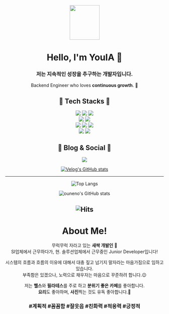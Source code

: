 <div align="center"> 

<img src="https://github.com/YoulAPark/YoulAPark/assets/101085988/619ed3c3-dcf6-4326-b25c-203a23016ddd" width="95" height="110">

# Hello, I'm YoulA 🌱
### 저는 지속적인 성장을 추구하는 개발자입니다.  
Backend Engineer who loves **continuous growth**. 🚀

## 🚀 Tech Stacks 🚀
 
<div>
 <img src="https://img.shields.io/badge/java-000000?style=for-the-badge&logo=Java&logoColor=white"/> 
 <img src="https://img.shields.io/badge/SpringBoot-6DB33F?style=for-the-badge&logo=SpringBoot&logoColor=white"/>
 <img src="https://img.shields.io/badge/JavaScript-F7DF1E?style=for-the-badge&logo=JavaScript&logoColor=white"/>
</div>
<div>
 <img src="https://img.shields.io/badge/MySQL-4479A1?style=for-the-badge&logo=MySQL&logoColor=white"/>
 <img src="https://img.shields.io/badge/Oracle-F80000?style=for-the-badge&logo=Oracle&logoColor=white"/>
</div>
<div> 
 <img src="https://img.shields.io/badge/vue.js-4FC08D?style=for-the-badge&logo=vue.js&logoColor=white">  
 <img src="https://img.shields.io/badge/react-61DAFB?style=for-the-badge&logo=react&logoColor=white">
 <img src="https://img.shields.io/badge/Notion-181717?style=for-the-badge&logo=Notion&logoColor=white"/>
</div>
<div>
 <img src="https://img.shields.io/badge/Node.js-339933?style=for-the-badge&logo=Node.js&logoColor=white"/>
 <img src="https://img.shields.io/badge/MongoDB-47A248?style=for-the-badge&logo=MongoDB&logoColor=white"/
</div>

## 📖 Blog & Social 📖

<div>
 <img src="https://img.shields.io/badge/Velog-20C997?style=for-the-badge&logo=Velog&logoColor=white" a href="https://velog.io/@ouneno"/>
</div>  

[![Velog's GitHub stats](https://velog-readme-stats.vercel.app/api?name=ouneno)](https://velog.io/@ouneno) 

---
![Top Langs](https://github-readme-stats.vercel.app/api/top-langs/?username=YoulAPark&layout=compact)

![ouneno's GitHub stats](https://github-readme-stats.vercel.app/api?username=YoulAPark&show_icons=true&theme=graywhite)  

![Hits](https://hits.seeyoufarm.com/api/count/incr/badge.svg?url=https%3A%2F%2Fgithub.com%2FYoulAPark&count_bg=%23929292&title_bg=%23000000&icon=&icon_color=%23E7E7E7&title=hits&edge_flat=false)
---

# About Me!
무럭무럭 자라고 있는 **새싹 개발인** 🐥  
SI업체에서 근무하다가, 현. 솔루션업체에서 근무중인 Junior Developer입니다!

시스템의 흐름과 흐름의 이유에 대해서 대충 짚고 넘기지 말자라는 마음가짐으로 임하고 있습니다.  
부족함은 있겠으나, 노력으로 채우자는 마음으로 꾸준하려 합니다.😉

저는 **헬스**와 **필라테스**를 주로 하고 **분위기 좋은 카페**를 좋아합니다.  
**요리**도 좋아하며, **사진**찍는 것도 유독 좋아합니다.🥰 

### #계획적 #꼼꼼함 #잘웃음 #친화력 #적응력 #긍정적
</div>
